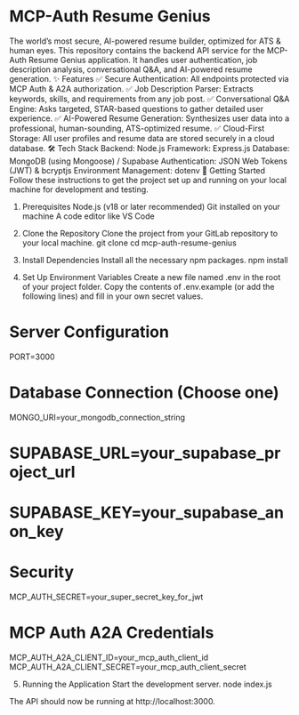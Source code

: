 # MCP-Auth Resume Genius
The world’s most secure, AI-powered resume builder, optimized for ATS & human eyes.
This repository contains the backend API service for the MCP-Auth Resume Genius application. It handles user authentication, job description analysis, conversational Q&A, and AI-powered resume generation.
✨ Features
✅ Secure Authentication: All endpoints protected via MCP Auth & A2A authorization.
✅ Job Description Parser: Extracts keywords, skills, and requirements from any job post.
✅ Conversational Q&A Engine: Asks targeted, STAR-based questions to gather detailed user experience.
✅ AI-Powered Resume Generation: Synthesizes user data into a professional, human-sounding, ATS-optimized resume.
✅ Cloud-First Storage: All user profiles and resume data are stored securely in a cloud database.
🛠️ Tech Stack
Backend: Node.js
Framework: Express.js
Database: MongoDB (using Mongoose) / Supabase
Authentication: JSON Web Tokens (JWT) & bcryptjs
Environment Management: dotenv
🚀 Getting Started
Follow these instructions to get the project set up and running on your local machine for development and testing.
1. Prerequisites
Node.js (v18 or later recommended)
Git installed on your machine
A code editor like VS Code
2. Clone the Repository
Clone the project from your GitLab repository to your local machine.
git clone <your-gitlab-repository-url>
cd mcp-auth-resume-genius


3. Install Dependencies
Install all the necessary npm packages.
npm install


4. Set Up Environment Variables
Create a new file named .env in the root of your project folder. Copy the contents of .env.example (or add the following lines) and fill in your own secret values.
# Server Configuration
PORT=3000

# Database Connection (Choose one)
MONGO_URI=your_mongodb_connection_string
# SUPABASE_URL=your_supabase_project_url
# SUPABASE_KEY=your_supabase_anon_key

# Security
MCP_AUTH_SECRET=your_super_secret_key_for_jwt

# MCP Auth A2A Credentials
MCP_AUTH_A2A_CLIENT_ID=your_mcp_auth_client_id
MCP_AUTH_A2A_CLIENT_SECRET=your_mcp_auth_client_secret


5. Running the Application
Start the development server.
node index.js


The API should now be running at http://localhost:3000.
